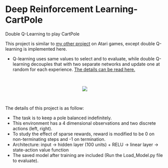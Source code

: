 # Deep Reinforcement Learning-CartPole
Double Q-Learning to play CartPole

This project is similar to <a href="https://github.com/ykteh93/Deep_Reinforcement_Learning-Atari">my other project</a> on Atari games, except double Q-learning is implemented here.
* Q-learning uses same values to select and to evaluate, while double Q-learning decouples that with two separate networks and update one at random for each experience. <a href="https://papers.nips.cc/paper/3964-double-q-learning.pdf">The details can be read here.</a>
<br>
<p align="center"> 
<img src="https://github.com/ykteh93/Deep_Reinforcement_Learning-CartPole/blob/master/Graphs_and_Figure/For_README.png">
</p>

<br>
<dl>
  <dt>The details of this project is as follow:</dt>
  <ul>
  <li>The task is to keep a pole balanced indefinitely.</li>
  <li>This environment has a 4 dimensional observations and two discrete actions (left, right).</li>
  <li>To study the effect of sparse rewards, reward is modified to be 0 on non-terminating steps and -1 on termination.</li>
  <li>Architecture: input &rarr; hidden layer (100 units) + RELU &rarr; linear layer &rarr; state-action value function</li>
  <li>The saved model after training are included (Run the Load_Model.py file to evaluate).</li>
  </ul>
</dl>
